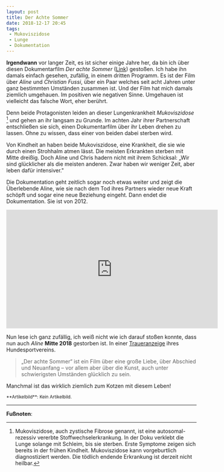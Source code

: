 ```yaml
---
layout: post
title: Der Achte Sommer
date: 2018-12-17 20:45
tags: 
 - Mukoviszidose
 - Lunge
 - Dokumentation
---
```


**Irgendwann** vor langer Zeit, es ist sicher einige Jahre her, da bin ich über diesen Dokumentarfilm *Der achte Sommer* ([Link](http://www.derachtesommer.de/de/der-film.html)) gestoßen. Ich habe ihn damals einfach gesehen, zufällig, in einem dritten Programm. Es ist der Film über *Aline* und *Christian* *Fussi*, über ein Paar welches seit acht Jahren unter ganz bestimmten Umständen zusammen ist. Und der Film hat mich damals ziemlich umgehauen. Im positiven wie negativen Sinne. Umgehauen ist vielleicht das falsche Wort, eher berührt. <!--more-->

Denn beide Protagonisten leiden an dieser Lungenkrankheit *Mukoviszidose* [^1] und gehen an ihr langsam zu Grunde. Im achten Jahr ihrer Partnerschaft entschließen sie sich, einen Dokumentarfilm über ihr Leben drehen zu lassen. Ohne zu wissen, dass einer von beiden dabei sterben wird. 

Von Kindheit an haben beide Mukoviszidose, eine Krankheit, die sie wie durch einen Strohhalm atmen lässt. Die meisten Erkrankten sterben mit Mitte dreißig. Doch Aline und Chris hadern nicht mit ihrem Schicksal: „Wir sind glücklicher als die meisten anderen. Zwar haben wir weniger Zeit, aber leben dafür intensiver."

Die Dokumentation geht zeitlich sogar noch etwas weiter und zeigt die Überlebende Aline, wie sie nach dem Tod ihres Partners wieder neue Kraft schöpft und sogar eine neue Beziehung eingeht. Dann endet die Dokumentation. Sie ist von 2012.

<div align="center">
	<iframe width="560" height="315" src="https://www.youtube.com/embed/EB11j0cP_Ro" frameborder="0" allow="accelerometer; autoplay; encrypted-media; gyroscope; picture-in-picture" allowfullscreen></iframe>
</div>

Nun lese ich ganz zufällig, ich weiß nicht wie ich darauf stoßen konnte, dass nun auch *Aline* **Mitte 2018** gestorben ist. In einer [Traueranzeige](http://wordpress.ezgs.de/?p=1008) ihres Hundesportvereins.

> „Der achte Sommer“ ist ein Film über eine große Liebe, über Abschied und Neuanfang – vor allem aber über die Kunst, auch unter schwierigsten Umständen glücklich zu sein.

Manchmal ist das wirklich ziemlich zum Kotzen mit diesem Leben!

<small>
**Artikelbild**: Kein Artikelbild.
</small>

---

**Fußnoten**:

[^1]: Mukoviszidose, auch zystische Fibrose genannt, ist eine autosomal-rezessiv vererbte Stoffwechselerkrankung.  In der Doku verklebt die Lunge solange mit Schleim, bis sie sterben. Erste Symptome zeigen sich bereits in der frühen Kindheit. Mukoviszidose kann vorgeburtlich diagnostiziert werden. Die tödlich endende Erkrankung ist derzeit nicht heilbar. 